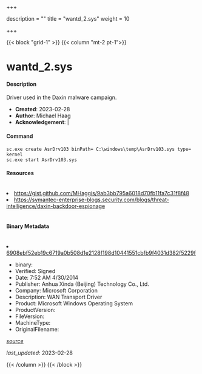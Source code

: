 +++

description = ""
title = "wantd_2.sys"
weight = 10

+++


{{< block "grid-1" >}}
{{< column "mt-2 pt-1">}}


# wantd_2.sys

#### Description

Driver used in the Daxin malware campaign.

- **Created**: 2023-02-28
- **Author**: Michael Haag
- **Acknowledgement**:  | [](https://twitter.com/)

#### Command

```
sc.exe create AsrDrv103 binPath= C:\windows\temp\AsrDrv103.sys type= kernel
sc.exe start AsrDrv103.sys
```

#### Resources
<br>


<li><a href="https://gist.github.com/MHaggis/9ab3bb795a6018d70fb11fa7c31f8f48">https://gist.github.com/MHaggis/9ab3bb795a6018d70fb11fa7c31f8f48</a></li>

<li><a href="https://symantec-enterprise-blogs.security.com/blogs/threat-intelligence/daxin-backdoor-espionage">https://symantec-enterprise-blogs.security.com/blogs/threat-intelligence/daxin-backdoor-espionage</a></li>


<br>


#### Binary Metadata
<br>



<li><a href="https://www.virustotal.com/gui/file/6908ebf52eb19c6719a0b508d1e2128f198d10441551cbfb9f4031d382f5229f">6908ebf52eb19c6719a0b508d1e2128f198d10441551cbfb9f4031d382f5229f</a></li>



- binary: 
- Verified: Signed
- Date: 7:52 AM 4/30/2014
- Publisher: Anhua Xinda (Beijing) Technology Co., Ltd.
- Company: Microsoft Corporation
- Description: WAN Transport Driver
- Product: Microsoft Windows Operating System
- ProductVersion: 
- FileVersion: 
- MachineType: 
- OriginalFilename: 

[*source*](https://github.com/magicsword-io/LOLDrivers/tree/main/yaml/wantd_2.sys.yml)

*last_updated:* 2023-02-28


{{< /column >}}
{{< /block >}}
